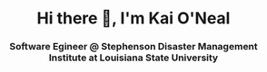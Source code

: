 <h1 align="center">Hi there 👋, I'm Kai O'Neal</h1>

<h3 align="center">Software Egineer @ Stephenson Disaster Management Institute at Louisiana State University</h3>

<!--
**Kai-ONeal/Kai-ONeal** is a ✨ _special_ ✨ repository because its `README.md` (this file) appears on your GitHub profile.

Here are some ideas to get you started:

- 🔭 I’m currently working on ...
- 🌱 I’m currently learning ...
- 👯 I’m looking to collaborate on ...
- 🤔 I’m looking for help with ...
- 💬 Ask me about ...
- 📫 How to reach me: ...
- 😄 Pronouns: ...
- ⚡ Fun fact: ...
-->

